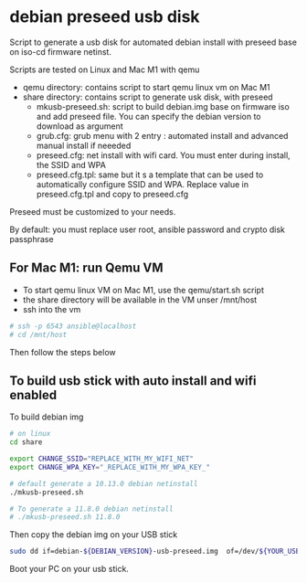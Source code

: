 # debian preseed usb disk

Script to generate a usb disk for automated debian install with preseed base on iso-cd firmware netinst.

Scripts are tested on Linux and Mac M1 with qemu

- qemu directory: contains script to start qemu linux vm on Mac M1
- share directory: contains script to generate usk disk, with preseed
    - mkusb-preseed.sh: script to build debian.img base on firmware iso and add preseed file. You can specify the debian version to download as argument
    - grub.cfg: grub menu with 2 entry : automated install and advanced manual install if neeeded
    - preseed.cfg: net install with wifi card. You must enter during install, the SSID and WPA
    - preseed.cfg.tpl: same but it s a template that can be used to automatically configure SSID and WPA. Replace value in preseed.cfg.tpl and copy to preseed.cfg

Preseed must be customized to your needs.

By default: you must replace user root, ansible password and crypto disk passphrase

## For Mac M1: run Qemu VM

- To start qemu linux VM on Mac M1, use the qemu/start.sh script
- the share directory will be available in the VM unser /mnt/host
- ssh into the vm
```bash
# ssh -p 6543 ansible@localhost
# cd /mnt/host
```

Then follow the steps below

## To build usb stick with auto install and wifi enabled

To build debian img

``` bash
# on linux
cd share

export CHANGE_SSID="REPLACE_WITH_MY_WIFI_NET"
export CHANGE_WPA_KEY="_REPLACE_WITH_MY_WPA_KEY_"

# default generate a 10.13.0 debian netinstall
./mkusb-preseed.sh

# To generate a 11.8.0 debian netinstall
# ./mkusb-preseed.sh 11.8.0
```
Then copy the debian img on your USB stick

```bash
sudo dd if=debian-${DEBIAN_VERSION}-usb-preseed.img  of=/dev/${YOUR_USB_DEVICE} bs=4M
```

Boot your PC on your usb stick.
